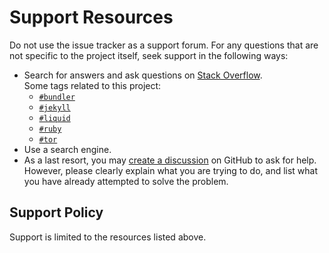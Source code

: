 # Support Resources

Do not use the issue tracker as a support forum. For any questions that are not specific to the project itself, seek support in the following ways:

- Search for answers and ask questions on [Stack Overflow](https://stackoverflow.com/questions).  
  Some tags related to this project:
  <!-- markdownlint-disable MD033 -->
  - <code><a href="https://stackoverflow.com/questions/tagged/bundler?tab=Frequent">#bundler</a></code>
  - <code><a href="https://stackoverflow.com/questions/tagged/jekyll?tab=Frequent">#jekyll</a></code>
  - <code><a href="https://stackoverflow.com/questions/tagged/liquid?tab=Frequent">#liquid</a></code>
  - <code><a href="https://stackoverflow.com/questions/tagged/ruby?tab=Frequent">#ruby</a></code>
  - <code><a href="https://stackoverflow.com/questions/tagged/tor?tab=Frequent">#tor</a></code>
  <!-- markdownlint-enable MD033 -->
- Use a search engine.
- As a last resort, you may [create a discussion](https://github.com/Strappazzon/tor-exit-page/discussions/new?category=questions) on GitHub to ask for help.
  However, please clearly explain what you are trying to do, and list what you have already attempted to solve the problem.

## Support Policy

Support is limited to the resources listed above.
